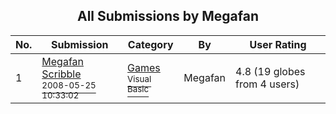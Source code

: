 ﻿<div align="center">

## All Submissions by Megafan

</div>

No.  | Submission | Category | By   | User Rating
---- | ---------- | -------- | ---- | -----------
1 | [Megafan Scribble<br /><sup>2008-05-25 10:33:02</sup>](https://github.com/Planet-Source-Code/megafan-megafan-scribble__1-70579) | [Games<br /><sup>Visual Basic</sup>](../ByCategory/games__1-38.md) | Megafan | 4.8 (19 globes from 4 users)
